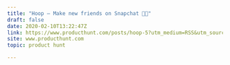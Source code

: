 ```yaml
---
title: "Hoop — Make new friends on Snapchat 👻🔥"
draft: false
date: 2020-02-10T13:22:47Z
link: https://www.producthunt.com/posts/hoop-5?utm_medium=RSS&utm_source=hune
site: www.producthunt.com
topic: product hunt  

---
```

